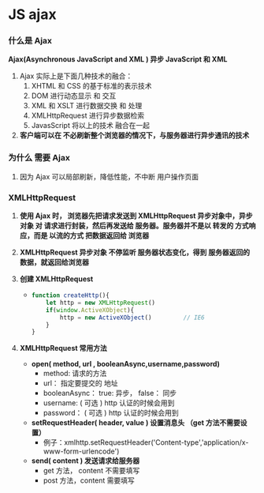 # JS  ajax

### 什么是 Ajax

**Ajax(Asynchronous  JavaScript and XML ) 异步 JavaScript 和 XML**

1. Ajax 实际上是下面几种技术的融合：
   1.  XHTML 和 CSS 的基于标准的表示技术
   2. DOM 进行动态显示 和 交互
   3. XML 和 XSLT 进行数据交换 和 处理
   4. XMLHttpRequest 进行异步数据检索
   5.  JavasScript  将以上的技术 融合在一起
2. **客户端可以在 不必刷新整个浏览器的情况下，与服务器进行异步通讯的技术**

### 为什么  需要  Ajax

1. 因为 Ajax 可以局部刷新，降低性能，不中断 用户操作页面

### XMLHttpRequest

1. **使用 Ajax 时，  浏览器先把请求发送到 XMLHttpRequest 异步对象中，异步对象 对 请求进行封装，然后再发送给  服务器。服务器并不是以 转发的 方式响应，而是 以流的方式   把数据返回给 浏览器**

2. **XMLHttpRequest 异步对象 不停监听 服务器状态变化，得到 服务器返回的数据，就返回给浏览器**

3. **创建  XMLHttpRequest**

   - ```js
     function createHttp(){
         let http = new XMLHttpRequest()
         if(window.ActiveXObject){
             http = new ActiveXObject()         // IE6
         }
     }
     ```

4. **XMLHttpRequest  常用方法**

   - **open( method, url , booleanAsync,username,password)**
     - method:  请求的方法
     - url： 指定要提交的 地址
     - booleanAsync： true: 异步， false： 同步
     - username:  ( 可选 )  http 认证的时候会用到
     - password： ( 可选 )  http 认证的时候会用到
   - **setRequestHeader( header, value )   设置消息头 （get 方法不需要设置）**
     - 例子：xmlhttp.setRequestHeader('Content-type','application/x-www-form-urlencode')
   - **send( content ) 发送请求给服务器**
     - get 方法， content 不需要填写
     - post 方法，content  需要填写